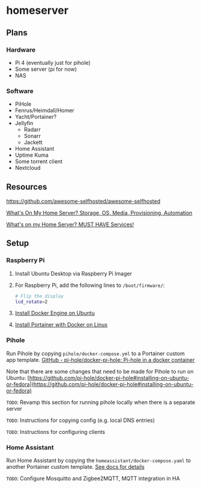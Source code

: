 # homeserver

## Plans

### Hardware

- Pi 4 (eventually just for pihole)
- Some server (pi for now)
- NAS

### Software

- PiHole
- Fenrus/Heimdall/Homer
- Yacht/Portainer?
- Jellyfin
    - Radarr
    - Sonarr
    - Jackett
- Home Assistant
- Uptime Kuma
- Some torrent client
- Nextcloud

## Resources

https://github.com/awesome-selfhosted/awesome-selfhosted

[What's On My Home Server? Storage, OS, Media, Provisioning, Automation](https://www.youtube.com/watch?v=f5jNJDaztqk)

[What's on my Home Server? MUST HAVE Services!](https://www.youtube.com/watch?v=c4rKWrH88F0)

## Setup

### Raspberry Pi

1. Install Ubuntu Desktop via Raspberry Pi Imager

2. For Raspberry Pi, add the following lines to `/boot/firmware/`:
    ```bash
    # Flip the display
    lcd_rotate=2
    ```
    
3. [Install Docker Engine on Ubuntu](https://docs.docker.com/engine/install/ubuntu/)
    
4. [Install Portainer with Docker on Linux](https://docs.portainer.io/start/install/server/docker/linux)

### Pihole

Run Pihole by copying `pihole/docker-compose.yml` to a Portainer custom app template. 
[GitHub - pi-hole/docker-pi-hole: Pi-hole in a docker container](https://github.com/pi-hole/docker-pi-hole#quick-start)

Note that there are some changes that need to be made for Pihole to run on Ubuntu: [https://github.com/pi-hole/docker-pi-hole#installing-on-ubuntu-or-fedora](https://github.com/pi-hole/docker-pi-hole#installing-on-ubuntu-or-fedora)

`TODO`: Revamp this section for running pihole locally when there is a separate server

`TODO`: Instructions for copying config (e.g. local DNS entries)

`TODO`: Instructions for configuring clients

### Home Assistant

Run Home Assistant by copying the `homeassistant/docker-compose.yaml` to another Portainer custom template.
[See docs for details](https://www.home-assistant.io/installation/linux#docker-compose)

`TODO`: Configure Mosquitto and Zigbee2MQTT, MQTT integration in HA
